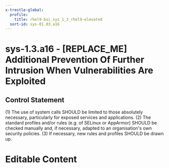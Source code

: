 ```yaml
---
x-trestle-global:
  profile:
    title: rhel9-bsi_sys_1_3_rhel9-elevated
  sort-id: sys-01.03.a16
---
```


# sys-1.3.a16 - \[REPLACE_ME\] Additional Prevention Of Further Intrusion When Vulnerabilities Are Exploited

## Control Statement

(1) The use of system calls SHOULD be limited to those absolutely necessary, particularly for
exposed services and applications. (2) The standard profiles and/or rules (e.g. of SELinux or
AppArmor) SHOULD be checked manually and, if necessary, adapted to an organisation's own
security policies. (3) If necessary, new rules and profiles SHOULD be drawn up.

# Editable Content

<!-- Make additions and edits below -->
<!-- The above represents the contents of the control as received by the profile, prior to additions. -->
<!-- If the profile makes additions to the control, they will appear below. -->
<!-- The above markdown may not be edited but you may edit the content below, and/or introduce new additions to be made by the profile. -->
<!-- If there is a yaml header at the top, parameter values may be edited. Use --set-parameters to incorporate the changes during assembly. -->
<!-- The content here will then replace what is in the profile for this control, after running profile-assemble. -->
<!-- The current profile has no added parts for this control, but you may add new ones here. -->
<!-- Each addition must have a heading either of the form ## Control my_addition_name -->
<!-- or ## Part a. (where the a. refers to one of the control statement labels.) -->
<!-- "## Control" parts are new parts added after the statement part. -->
<!-- "## Part" parts are new parts added into the top-level statement part with that label. -->
<!-- Subparts may be added with nested hash levels of the form ### My Subpart Name -->
<!-- underneath the parent ## Control or ## Part being added -->
<!-- See https://oscal-compass.github.io/compliance-trestle/tutorials/ssp_profile_catalog_authoring/ssp_profile_catalog_authoring for guidance. -->
